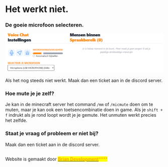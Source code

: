 # Het werkt niet.

### De goeie microfoon selecteren.

![](<../../.gitbook/assets/image (4).png>)

Als het nog steeds niet werkt. Maak dan een ticket aan in de discord server.

### Hoe mute je je zelf?

Je kan in de minecraft server het command `/mm` of `/micmute` doen om te muten, maar je kan ook een toetsencombinatie doen in game. Als je `shift + f` indrukt als je rond loopt wordt je je gemute. Het unmuten werkt precies het zelfde.

### Staat je vraag of probleem er niet bij?

Maak dan een ticket aan in de discord server. 

##

Website is gemaakt door [<mark style="color:orange;">**Brian Development**</mark>](https://www.brianmsc.nl)<mark style="color:orange;">****</mark>

